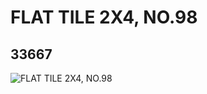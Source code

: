 # FLAT TILE 2X4, NO.98
## 33667
![FLAT TILE 2X4, NO.98](https://lc-www-live-s.legocdn.com/media/bricks/5/2/6188974.jpg)